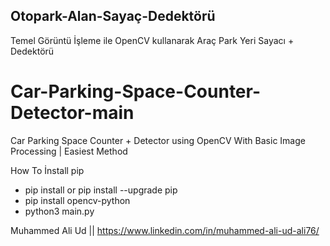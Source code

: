 ## Otopark-Alan-Sayaç-Dedektörü
Temel Görüntü İşleme ile OpenCV kullanarak Araç Park Yeri Sayacı + Dedektörü

# Car-Parking-Space-Counter-Detector-main
Car Parking Space Counter + Detector using OpenCV With Basic Image Processing | Easiest Method

How To İnstall pip
- pip install or pip install --upgrade pip
- pip install opencv-python
- python3 main.py

Muhammed Ali Ud || https://www.linkedin.com/in/muhammed-ali-ud-ali76/